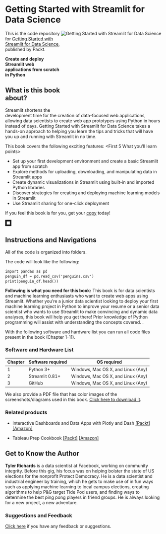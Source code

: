# Getting Started with Streamlit for Data Science

<a href="https://www.packtpub.com/product/getting-started-with-streamlit-for-data-science/9781800565500?utm_source=github&utm_medium=repository&utm_campaign=978-1-80056-550-0"><img src="Cover Image URL of the Book" alt="Getting Started with Streamlit for Data Science" height="256px" align="right"></a>

This is the code repository for [Getting Started with Streamlit for Data Science](https://www.packtpub.com/product/getting-started-with-streamlit-for-data-science/9781800565500?utm_source=github&utm_medium=repository&utm_campaign=978-1-80056-550-0), published by Packt.

**Create and deploy Streamlit web applications from scratch in Python**

## What is this book about?
Streamlit shortens the development time for the creation of data-focused web applications, allowing data scientists to create web app prototypes using Python in hours instead of days. Getting Started with Streamlit for Data Science takes a hands-on approach to helping you learn the tips and tricks that will have you up and running with Streamlit in no time.

This book covers the following exciting features: <First 5 What you'll learn points>
* Set up your first development environment and create a basic Streamlit app from scratch
* Explore methods for uploading, downloading, and manipulating data in Streamlit apps
* Create dynamic visualizations in Streamlit using built-in and imported Python libraries
* Discover strategies for creating and deploying machine learning models in Streamlit
* Use Streamlit sharing for one-click deployment

If you feel this book is for you, get your [copy](https://www.amazon.com/dp/B095Z1R3BP) today!

<a href="https://www.packtpub.com/?utm_source=github&utm_medium=banner&utm_campaign=GitHubBanner"><img src="https://raw.githubusercontent.com/PacktPublishing/GitHub/master/GitHub.png" 
alt="https://www.packtpub.com/" border="5" /></a>


## Instructions and Navigations
All of the code is organized into folders.

The code will look like the following:
```
import pandas as pd
penguin_df = pd.read_csv('penguins.csv')
print(penguin_df.head())
```

**Following is what you need for this book:**
This book is for data scientists and machine learning enthusiasts who want to create web apps using Streamlit. Whether you’re a junior data scientist looking to deploy your first machine learning project in Python to improve your resume or a senior data scientist who wants to use Streamlit to make convincing and dynamic data analyses, this book will help you get there! Prior knowledge of Python programming will assist with understanding the concepts covered.	.

With the following software and hardware list you can run all code files present in the book (Chapter 1-11).

### Software and Hardware List

| Chapter  | Software required                   | OS required                        |
| -------- | ------------------------------------| -----------------------------------|
| 1        | Python 3+                           | Windows, Mac OS X, and Linux (Any) |
| 2        | Streamlit 0.81+                     | Windows, Mac OS X, and Linux (Any) |
| 3        | GitHub                              | Windows, Mac OS X, and Linux (Any) |



We also provide a PDF file that has color images of the screenshots/diagrams used in this book. [Click here to download it](https://static.packt-cdn.com/downloads/9781800565500_ColorImages.pdf).


### Related products <Other books you may enjoy>
* Interactive Dashboards and Data Apps with Plotly and Dash [[Packt]](https://www.packtpub.com/https://www.packtpub.com/product/interactive-dashboards-and-data-apps-with-plotly-and-dash/9781800568914?utm_source=github&utm_medium=repository&utm_campaign=9781800568914product/interactive-dashboards-and-data-apps-with-plotly-and-dash/9781800568914?utm_source=github&utm_medium=repository&utm_campaign=978-1-80056-891-4) [[Amazon]](https://www.amazon.com/dp/1800568916)

* Tableau Prep Cookbook [[Packt]](https://www.packtpub.com/product/tableau-prep-cookbook/9781800563766?utm_source=github&utm_medium=repository&utm_campaign=9781800563766) [[Amazon]](https://www.amazon.com/dp/1800563760)

## Get to Know the Author
**Tyler Richards**
is a data scientist at Facebook, working on community integrity. Before this gig, his focus was on helping bolster the state of US elections for the nonprofit Protect Democracy. He is a data scientist and industrial engineer by training, which he gets to make use of in fun ways such as applying machine learning to local campus elections, creating algorithms to help P&G target Tide Pod users, and finding ways to determine the best ping pong players in friend groups. He is always looking for a new project, a new adventure.


### Suggestions and Feedback
[Click here](https://docs.google.com/forms/d/e/1FAIpQLSdy7dATC6QmEL81FIUuymZ0Wy9vH1jHkvpY57OiMeKGqib_Ow/viewform) if you have any feedback or suggestions.

